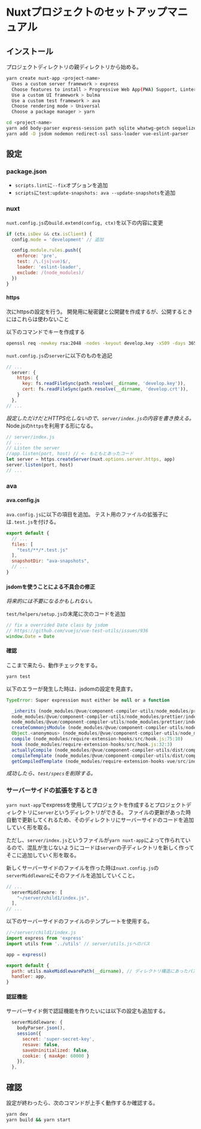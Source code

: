 # Nuxtプロジェクトのセットアップマニュアル

## インストール
プロジェクトディレクトリの親ディレクトリから始める。

```bash
yarn create nuxt-app <project-name>
  Uses a custom server framework > express
  Choose features to install > Progressive Web App(PWA) Support, Linter / Formatter, Prettier, Axios
  Use a custom UI framework > bulma
  Use a custom test framework > ava
  Choose rendering mode > Universal
  Choose a package manager > yarn

cd <project-name>
yarn add body-parser express-session path sqlite whatwg-getch sequelize
yarn add -D jsdom nodemon redirect-ssl sass-loader vue-eslint-parser
```

## 設定

### package.json

- `scripts.lint`に`--fix`オプションを追加
- `scripts`に`test:update-snapshots: ava --update-snapshots`を追加

### nuxt

`nuxt.config.js`の`build.extend(config, ctx)`を以下の内容に変更

```js
if (ctx.isDev && ctx.isClient) {
  config.mode = 'development' // 追加

  config.module.rules.push({
    enforce: 'pre',
    test: /\.(js|vue)$/,
    loader: 'eslint-loader',
    exclude: /(node_modules)/
  })
}
```

#### https

次にhttpsの設定を行う。
開発用に秘密鍵と公開鍵を作成するが、公開するときにはこれらは使わないこと

以下のコマンドでキーを作成する

```bash
openssl req -newkey rsa:2048 -nodes -keyout develop.key -x509 -days 365 -out develop.crt
```

`nuxt.config.js`の`server`に以下のものを追記

```js
// ...
  server: {
    https: {
      key: fs.readFileSync(path.resolve(__dirname, 'develop.key')),
      cert: fs.readFileSync(path.resolve(__dirname, 'develop.crt')),
    }
  },
// ...
```

<em>設定しただけだとHTTPS化しないので、`server/index.js`の内容を書き換える。</em>
Node.jsの`https`を利用する形になる。

```js
// server/index.js
// ... 
// Listen the server
//app.listen(port, host) // <- もともとあったコード
let server = https.createServer(nuxt.options.server.https, app)
server.listen(port, host)
// ... 
```

### ava

#### ava.config.js
`ava.config.js`に以下の項目を追加。
テスト用のファイルの拡張子には`.test.js`を付ける。

```js
export default {
  // ...
  files: [
    "test/**/*.test.js"
  ],
  snapshotDir: "ava-snapshots",
  // ...
}
```

#### jsdomを使うことによる不具合の修正

<em>将来的には不要になるかもしれない。</em>

`test/helpers/setup.js`の末尾に次のコードを追加

```js
// fix a overrided Date class by jsdom
// https://github.com/vuejs/vue-test-utils/issues/936
window.Date = Date
```

#### 確認

ここまで来たら、動作チェックをする。

``` bash
yarn test
```

以下のエラーが発生した時は、jsdomの設定を見直す。

```js
TypeError: Super expression must either be null or a function

  _inherits (node_modules/@vue/component-compiler-utils/node_modules/prettier/index.js:1957:11)
  node_modules/@vue/component-compiler-utils/node_modules/prettier/index.js:40358:5
  node_modules/@vue/component-compiler-utils/node_modules/prettier/index.js:40378:4
  createCommonjsModule (node_modules/@vue/component-compiler-utils/node_modules/prettier/index.js:193:35)
  Object.<anonymous> (node_modules/@vue/component-compiler-utils/node_modules/prettier/index.js:40350:18)
  compile (node_modules/require-extension-hooks/src/hook.js:75:10)
  hook (node_modules/require-extension-hooks/src/hook.js:32:3)
  actuallyCompile (node_modules/@vue/component-compiler-utils/dist/compileTemplate.js:100:24)
  compileTemplate (node_modules/@vue/component-compiler-utils/dist/compileTemplate.js:31:16)
  getCompiledTemplate (node_modules/require-extension-hooks-vue/src/index.js:123:20)
```

<em>成功したら、`test/specs`を削除する。</em>

### サーバーサイドの拡張をするとき

`yarn nuxt-app`でexpressを使用してプロジェクトを作成するとプロジェクトディレクトリに`server`というディレクトリができる。
ファイルの更新があった時自動で更新してくれるため、そのディレクトリにサーバーサイドのコードを追加していく形を取る。

ただし、`server/index.js`というファイルが`yarn nuxt-app`によって作られているので、混乱が生じないようにコードは`server`の子ディレクトリを新しく作ってそこに追加していく形を取る。

新しくサーバーサイドのファイルを作った時は`nuxt.config.js`の`serverMiddleware`にそのファイルを追加していくこと。

```js
// ...
  serverMiddleware: [
    "~/server/child1/index.js",
  ],
// ...
```

以下のサーバーサイドのファイルのテンプレートを使用する。

```js
//~/server/child1/index.js
import express from 'express'
import utils from '../utils' // server/utils.jsへのパス

app = express()

export default {
  path: utils.makeMiddlewarePath(__dirname), // ディレクトリ構造にあったパスを設定する
  handler: app,
}
````

#### 認証機能

サーバーサイド側で認証機能を作りたいには以下の設定も追加する。

```js
  serverMiddleware: {
    bodyParser.json(),
    session({
      secret: 'super-secret-key',
      resave: false,
      saveUninitialized: false,
      cookie: { maxAge: 60000 }
    }),
  },
```

## 確認

設定が終わったら、次のコマンドが上手く動作するか確認する。

```bash
yarn dev
yarn build && yarn start
```
